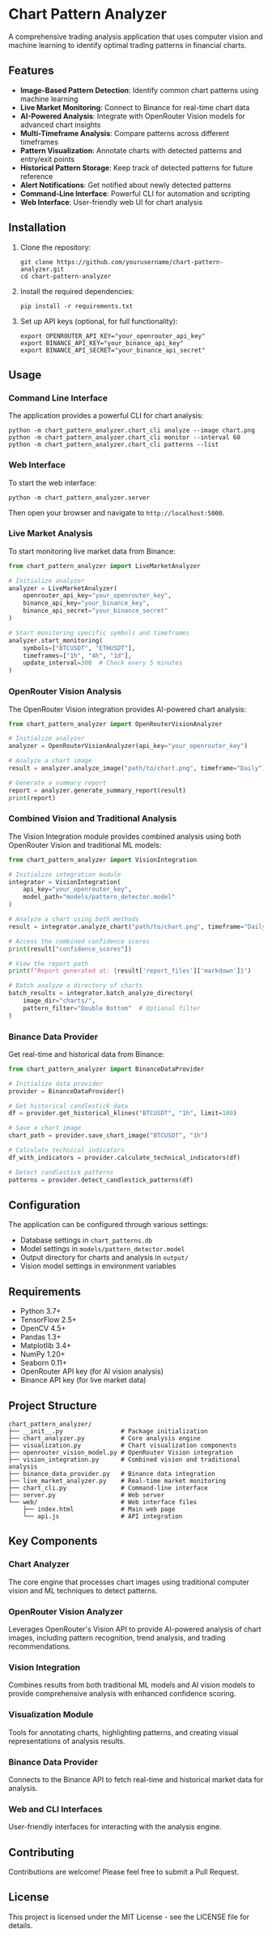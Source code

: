 # Chart Pattern Analyzer

A comprehensive trading analysis application that uses computer vision and machine learning to identify optimal trading patterns in financial charts.

## Features

- **Image-Based Pattern Detection**: Identify common chart patterns using machine learning
- **Live Market Monitoring**: Connect to Binance for real-time chart data
- **AI-Powered Analysis**: Integrate with OpenRouter Vision models for advanced chart insights
- **Multi-Timeframe Analysis**: Compare patterns across different timeframes
- **Pattern Visualization**: Annotate charts with detected patterns and entry/exit points
- **Historical Pattern Storage**: Keep track of detected patterns for future reference
- **Alert Notifications**: Get notified about newly detected patterns
- **Command-Line Interface**: Powerful CLI for automation and scripting
- **Web Interface**: User-friendly web UI for chart analysis

## Installation

1. Clone the repository:
   ```
   git clone https://github.com/yourusername/chart-pattern-analyzer.git
   cd chart-pattern-analyzer
   ```

2. Install the required dependencies:
   ```
   pip install -r requirements.txt
   ```

3. Set up API keys (optional, for full functionality):
   ```
   export OPENROUTER_API_KEY="your_openrouter_api_key"
   export BINANCE_API_KEY="your_binance_api_key"
   export BINANCE_API_SECRET="your_binance_api_secret"
   ```

## Usage

### Command Line Interface

The application provides a powerful CLI for chart analysis:

```
python -m chart_pattern_analyzer.chart_cli analyze --image chart.png
python -m chart_pattern_analyzer.chart_cli monitor --interval 60
python -m chart_pattern_analyzer.chart_cli patterns --list
```

### Web Interface

To start the web interface:

```
python -m chart_pattern_analyzer.server
```

Then open your browser and navigate to `http://localhost:5000`.

### Live Market Analysis

To start monitoring live market data from Binance:

```python
from chart_pattern_analyzer import LiveMarketAnalyzer

# Initialize analyzer
analyzer = LiveMarketAnalyzer(
    openrouter_api_key="your_openrouter_key",
    binance_api_key="your_binance_key",
    binance_api_secret="your_binance_secret"
)

# Start monitoring specific symbols and timeframes
analyzer.start_monitoring(
    symbols=["BTCUSDT", "ETHUSDT"],
    timeframes=["1h", "4h", "1d"],
    update_interval=300  # Check every 5 minutes
)
```

### OpenRouter Vision Analysis

The OpenRouter Vision integration provides AI-powered chart analysis:

```python
from chart_pattern_analyzer import OpenRouterVisionAnalyzer

# Initialize analyzer
analyzer = OpenRouterVisionAnalyzer(api_key="your_openrouter_key")

# Analyze a chart image
result = analyzer.analyze_image("path/to/chart.png", timeframe="Daily")

# Generate a summary report
report = analyzer.generate_summary_report(result)
print(report)
```

### Combined Vision and Traditional Analysis

The Vision Integration module provides combined analysis using both OpenRouter Vision and traditional ML models:

```python
from chart_pattern_analyzer import VisionIntegration

# Initialize integration module
integrator = VisionIntegration(
    api_key="your_openrouter_key",
    model_path="models/pattern_detector.model"
)

# Analyze a chart using both methods
result = integrator.analyze_chart("path/to/chart.png", timeframe="Daily")

# Access the combined confidence scores
print(result["confidence_scores"])

# View the report path
print(f"Report generated at: {result['report_files']['markdown']}")

# Batch analyze a directory of charts
batch_results = integrator.batch_analyze_directory(
    image_dir="charts/",
    pattern_filter="Double Bottom"  # Optional filter
)
```

### Binance Data Provider

Get real-time and historical data from Binance:

```python
from chart_pattern_analyzer import BinanceDataProvider

# Initialize data provider
provider = BinanceDataProvider()

# Get historical candlestick data
df = provider.get_historical_klines("BTCUSDT", "1h", limit=100)

# Save a chart image
chart_path = provider.save_chart_image("BTCUSDT", "1h")

# Calculate technical indicators
df_with_indicators = provider.calculate_technical_indicators(df)

# Detect candlestick patterns
patterns = provider.detect_candlestick_patterns(df)
```

## Configuration

The application can be configured through various settings:

- Database settings in `chart_patterns.db`
- Model settings in `models/pattern_detector.model`
- Output directory for charts and analysis in `output/`
- Vision model settings in environment variables

## Requirements

- Python 3.7+
- TensorFlow 2.5+
- OpenCV 4.5+
- Pandas 1.3+
- Matplotlib 3.4+
- NumPy 1.20+
- Seaborn 0.11+
- OpenRouter API key (for AI vision analysis)
- Binance API key (for live market data)

## Project Structure

```
chart_pattern_analyzer/
├── __init__.py                # Package initialization
├── chart_analyzer.py          # Core analysis engine
├── visualization.py           # Chart visualization components
├── openrouter_vision_model.py # OpenRouter Vision integration
├── vision_integration.py      # Combined vision and traditional analysis
├── binance_data_provider.py   # Binance data integration
├── live_market_analyzer.py    # Real-time market monitoring
├── chart_cli.py               # Command-line interface
├── server.py                  # Web server
└── web/                       # Web interface files
    ├── index.html             # Main web page
    └── api.js                 # API integration
```

## Key Components

### Chart Analyzer
The core engine that processes chart images using traditional computer vision and ML techniques to detect patterns.

### OpenRouter Vision Analyzer
Leverages OpenRouter's Vision API to provide AI-powered analysis of chart images, including pattern recognition, trend analysis, and trading recommendations.

### Vision Integration
Combines results from both traditional ML models and AI vision models to provide comprehensive analysis with enhanced confidence scoring.

### Visualization Module
Tools for annotating charts, highlighting patterns, and creating visual representations of analysis results.

### Binance Data Provider
Connects to the Binance API to fetch real-time and historical market data for analysis.

### Web and CLI Interfaces
User-friendly interfaces for interacting with the analysis engine.

## Contributing

Contributions are welcome! Please feel free to submit a Pull Request.

## License

This project is licensed under the MIT License - see the LICENSE file for details.